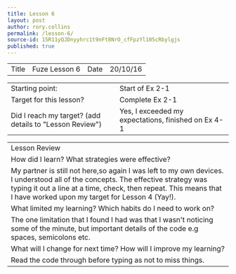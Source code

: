 ```yaml
---
title: Lesson 6
layout: post
author: rory.collins
permalink: /lesson-6/
source-id: 15R11yQJDnyyhrc1t9nFt8NrO_cfFpzYl105cRbylgjs
published: true
---
```

<table>
  <tr>
    <td>Title</td>
    <td>Fuze Lesson 6</td>
    <td>Date</td>
    <td>20/10/16</td>
  </tr>
</table>


<table>
  <tr>
    <td>Starting point:</td>
    <td> Start of Ex 2-1</td>
  </tr>
  <tr>
    <td>Target for this lesson?</td>
    <td>Complete Ex 2-1</td>
  </tr>
  <tr>
    <td>Did I reach my target? 
(add details to "Lesson Review")</td>
    <td>Yes, I exceeded my expectations, finished on Ex 4-1</td>
  </tr>
</table>


<table>
  <tr>
    <td>Lesson Review</td>
  </tr>
  <tr>
    <td>How did I learn? What strategies were effective? </td>
  </tr>
  <tr>
    <td>My partner is still not here,so again I was  left to my own devices. I understood all of the concepts. The effective strategy was typing it out a line at a time, check, then repeat. This means that I have worked upon my target for Lesson 4 (Yay!).
</td>
  </tr>
  <tr>
    <td>What limited my learning? Which habits do I need to work on? </td>
  </tr>
  <tr>
    <td>The one limitation that I found I had was that I wasn't noticing some of the minute, but important details of the code e.g spaces, semicolons etc. </td>
  </tr>
  <tr>
    <td>What will I change for next time? How will I improve my learning?</td>
  </tr>
  <tr>
    <td>Read the code through before typing as not to miss things.</td>
  </tr>
</table>


